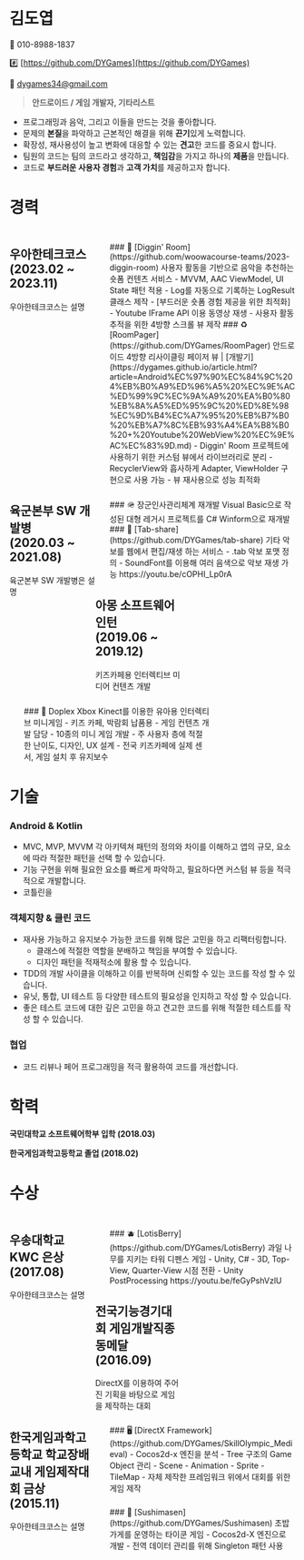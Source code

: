 # 김도엽

📱 010-8988-1837

#️⃣ [https://github.com/DYGames](https://github.com/DYGames)

📧 [dygames34@gmail.com](mailto:dygames34@gmail.com)

> **안드로이드 / 게임 개발자, 기타리스트**
- 프로그래밍과 음악, 그리고 이들을 만드는 것을 좋아합니다.
- 문제의 **본질**을 파악하고 근본적인 해결을 위해 **끈기**있게 노력합니다.
- 확장성, 재사용성이 높고 변화에 대응할 수 있는 **견고**한 코드를 중요시 합니다.
- 팀원의 코드는 팀의 코드라고 생각하고, **책임감**을 가지고 하나의 **제품**을 만듭니다.
- 코드로 **부드러운 사용자 경험**과 **고객 가치**를 제공하고자 합니다.

<div>
    <h1>경력</h1>
    <div style="display: inline-block;width: 30%;float: left;">
    <h2>우아한테크코스<br>(2023.02 ~ 2023.11)</h2>
    <bold>우아한테크코스는 설명</bold>
    </div>
    <div style="display: inline-block;width: 65%;margin-left: 5%;margin-top: 24px">
        <md-block class="markdown-body">
            ### 🎵 [Diggin' Room](https://github.com/woowacourse-teams/2023-diggin-room)
            사용자 활동을 기반으로 음악을 추천하는 숏폼 컨텐츠 서비스
            - MVVM, AAC ViewModel, UI State 패턴 적용
            - Log를 자동으로 기록하는 LogResult 클래스 제작
            - [부드러운 숏폼 경험 제공을 위한 최적화]
                - Youtube IFrame API 이용 동영상 재생
                - 사용자 활동 추적을 위한 4방향 스크롤 뷰 제작
            ### ♻️ [RoomPager](https://github.com/DYGames/RoomPager)
            안드로이드 4방향 리사이클링 페이저 뷰 | [개발기](https://dygames.github.io/article.html?article=Android%EC%97%90%EC%84%9C%204%EB%B0%A9%ED%96%A5%20%EC%9E%AC%ED%99%9C%EC%9A%A9%20%EA%B0%80%EB%8A%A5%ED%95%9C%20%ED%8E%98%EC%9D%B4%EC%A7%95%20%EB%B7%B0%20%EB%A7%8C%EB%93%A4%EA%B8%B0%20+%20Youtube%20WebView%20%EC%9E%AC%EC%83%9D.md)
            - Diggin' Room 프로젝트에 사용하기 위한 커스텀 뷰에서 라이브러리로 분리
            - RecyclerView와 흡사하게 Adapter, ViewHolder 구현으로 사용 가능
            - 뷰 재사용으로 성능 최적화
        </md-block>
    </div>
    <div style="display: inline-block;width: 30%;float: left;">
    <h2>육군본부 SW 개발병<br>(2020.03 ~ 2021.08)</h2>
    <bold>육군본부 SW 개발병은 설명</bold>
    </div>
    <div style="display: inline-block;width: 65%;margin-left: 5%;margin-top: 24px">
        <md-block class="markdown-body">
            ### 🪖 장군인사관리체계 재개발
            Visual Basic으로 작성된 대형 레거시 프로젝트를 C# Winform으로 재개발
            ### 🎸 [Tab-share](https://github.com/DYGames/tab-share)
            기타 악보를 웹에서 편집/재생 하는 서비스
            - .tab 악보 포맷 정의
            - SoundFont를 이용해 여러 음색으로 악보 재생 가능
            https://youtu.be/cOPHI_Lp0rA
        </md-block>
    </div>
    <div style="display: inline-block;width: 30%;float: left;">
    <h2>아몽 소프트웨어 인턴<br>(2019.06 ~ 2019.12)</h2>
    <bold>키즈카페용 인터렉티브 미디어 컨텐츠 개발</bold>
    </div>
    <div style="display: inline-block;width: 65%;margin-left: 5%;margin-top: 24px">
        <md-block class="markdown-body">
            ### 🧒 Doplex
            Xbox Kinect를 이용한 유아용 인터렉티브 미니게임
            - 키즈 카페, 박람회 납품용
            - 게임 컨텐츠 개발 담당
                - 10종의 미니 게임 개발
            - 주 사용자 층에 적절한 난이도, 디자인, UX 설계
            - 전국 키즈카페에 실제 센서, 게임 설치 후 유지보수
        </md-block>
    </div>
</div>

# 기술

### Android & Kotlin
- MVC, MVP, MVVM 각 아키텍쳐 패턴의 정의와 차이를 이해하고 앱의 규모, 요소에 따라 적절한 패턴을 선택 할 수 있습니다.
- 기능 구현을 위해 필요한 요소를 빠르게 파악하고, 필요하다면 커스텀 뷰 등을 적극적으로 개발합니다.
- 코틀린을 

### 객체지향 & 클린 코드
- 재사용 가능하고 유지보수 가능한 코드를 위해 많은 고민을 하고 리팩터링합니다.
    - 클래스에 적절한 역할을 분배하고 책임을 부여할 수 있습니다.
    - 디자인 패턴을 적재적소에 활용 할 수 있습니다.
- TDD의 개발 사이클을 이해하고 이를 반복하며 신뢰할 수 있는 코드를 작성 할 수 있습니다.
- 유닛, 통합, UI 테스트 등 다양한 테스트의 필요성을 인지하고 작성 할 수 있습니다.
- 좋은 테스트 코드에 대한 깊은 고민을 하고 견고한 코드를 위해 적절한 테스트를 작성 할 수 있습니다.

### 협업
- 코드 리뷰나 페어 프로그래밍을 적극 활용하여 코드를 개선합니다.

# 학력

**국민대학교 소프트웨어학부 입학 (2018.03)**

**한국게임과학고등학교 졸업 (2018.02)**

# 수상

<div>
    <div style="display: inline-block;width: 30%;float: left;">
    <h2>우송대학교 KWC 은상<br>(2017.08)</h2>
    <bold>우아한테크코스는 설명</bold>
    </div>
    <div style="display: inline-block;width: 65%;margin-left: 5%;margin-top: 24px">
        <md-block class="markdown-body">
            ### 🫐 [LotisBerry](https://github.com/DYGames/LotisBerry)
            과일 나무를 지키는 타워 디펜스 게임
            - Unity, C#
            - 3D, Top-View, Quarter-View 시점 전환
            - Unity PostProcessing
            https://youtu.be/feGyPshVzlU
        </md-block>
    </div>
    <div style="display: inline-block;width: 30%;float: left;">
    <h2>전국기능경기대회 게임개발직종 동메달<br>(2016.09)</h2>
    <bold>DirectX를 이용하여 주어진 기획을 바탕으로 게임을 제작하는 대회</bold>
    </div>
    <div style="display: inline-block;width: 65%;margin-left: 5%;margin-top: 24px">
        <md-block class="markdown-body">
            ### 🖥️ [DirectX Framework](https://github.com/DYGames/SkillOlympic_Medieval)
            - Cocos2d-x 엔진을 분석
            - Tree 구조의 Game Object 관리
            - Scene
            - Animation
            - Sprite
            - TileMap
            - 자체 제작한 프레임워크 위에서 대회를 위한 게임 제작
        </md-block>
    </div>
    <div style="display: inline-block;width: 30%;float: left;">
    <h2>한국게임과학고등학교 학교장배 교내 게임제작대회 금상<br>(2015.11)</h2>
    <bold>우아한테크코스는 설명</bold>
    </div>
    <div style="display: inline-block;width: 65%;margin-left: 5%;margin-top: 24px">
        <md-block class="markdown-body">
            ### 🍣 [Sushimasen](https://github.com/DYGames/Sushimasen)
            초밥 가게를 운영하는 타이쿤 게임
            - Cocos2d-X 엔진으로 개발
            - 전역 데이터 관리를 위해 Singleton 패턴 사용
        </md-block>
    </div>
</div>

